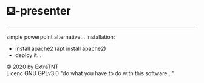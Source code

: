 # ⛾-presenter
***
simple powerpoint alternative...
installation:
 * install apache2 (apt install apache2)
 * deploy it...

 © 2020 by ExtraTNT\
 Licenc GNU GPLv3.0
"do what you have to do with this software..."
